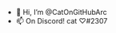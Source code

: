 - 👋 Hi, I’m @CatOnGitHubArc
- 📫 On Discord! cat ♡︎#2307

<!---
CatOnGitHubArc/CatOnGitHubArc is a ✨ special ✨ repository because its `README.md` (this file) appears on your GitHub profile.
You can click the Preview link to take a look at your changes.
--->
